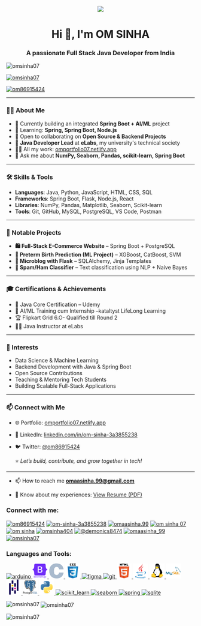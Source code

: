 <p align="center"><img src='https://78.media.tumblr.com/f92b629e0ce28ac8d4c7d375493114bc/tumblr_p87k4vslQz1r38ekmo1_500.gif' width='750px'></p>

<h1 align="center">Hi 👋, I'm OM SINHA</h1>
<h3 align="center">A passionate Full Stack Java Developer from India</h3>

<p align="left"> <img src="https://komarev.com/ghpvc/?username=omsinha07&label=Profile%20views&color=0e75b6&style=flat" alt="omsinha07" /> </p>

<p align="left"> <a href="https://github.com/ryo-ma/github-profile-trophy"><img src="https://github-profile-trophy.vercel.app/?username=omsinha07" alt="omsinha07" /></a> </p>

<p align="left"> <a href="https://twitter.com/om86915424" target="blank"><img src="https://img.shields.io/twitter/follow/om86915424?logo=twitter&style=for-the-badge" alt="om86915424" /></a> </p>

---

### 🧑‍💻 About Me

- 🔭 Currently building an integrated **Spring Boot + AI/ML** project  
- 🌱 Learning: **Spring, Spring Boot, Node.js**
- 👯 Open to collaborating on **Open Source & Backend Projects**
- 💼 **Java Developer Lead** at **eLabs**, my university's technical society
- 👨‍💻 All my work: [omportfolio07.netlify.app](https://omportfolio07.netlify.app/)
- 💬 Ask me about **NumPy, Seaborn, Pandas, scikit-learn, Spring Boot**

---

### 🛠️ Skills & Tools

- **Languages**: Java, Python, JavaScript, HTML, CSS, SQL
- **Frameworks**: Spring Boot, Flask, Node.js, React
- **Libraries**: NumPy, Pandas, Matplotlib, Seaborn, Scikit-learn
- **Tools**: Git, GitHub, MySQL, PostgreSQL, VS Code, Postman

---

### 📌 Notable Projects

- **🛍️ Full-Stack E-Commerce Website** – Spring Boot + PostgreSQL  
- **🧠 Preterm Birth Prediction (ML Project)** – XGBoost, CatBoost, SVM  
- **📰 Microblog with Flask** – SQLAlchemy, Jinja Templates  
- **🤖 Spam/Ham Classifier** – Text classification using NLP + Naive Bayes

---

### 🎓 Certifications & Achievements

- 📜 Java Core Certification – Udemy
- 🧠 AI/ML Training cum Internship –kataltyst LifeLong Learning 
- 🏆 Flipkart Grid 6.O- Qualified till Round 2
- 🧑‍🏫 Java Instructor at eLabs

---

### 🎯 Interests

- Data Science & Machine Learning  
- Backend Development with Java & Spring Boot  
- Open Source Contributions  
- Teaching & Mentoring Tech Students  
- Building Scalable Full-Stack Applications

---

### 📫 Connect with Me

- 🌐 Portfolio: [omportfolio07.netlify.app](https://omportfolio07.netlify.app/)
- 🔗 LinkedIn: [linkedin.com/in/om-sinha-3a3855238](https://linkedin.com/in/om-sinha-3a3855238)
- 🐦 Twitter: [@om86915424](https://twitter.com/om86915424)

  ⭐ *Let’s build, contribute, and grow together in tech!*

---



- 📫 How to reach me **omaasinha.99@gmail.com**
  
- 📄 Know about my experiences: [View Resume (PDF)](https://drive.google.com/file/d/1XcWnAR0yDuyqBhzRyHbHnCO9Dsu0LJr4/view?usp=sharing)

<h3 align="left">Connect with me:</h3>
<p align="left">
<a href="https://twitter.com/om86915424" target="blank"><img align="center" src="https://raw.githubusercontent.com/rahuldkjain/github-profile-readme-generator/master/src/images/icons/Social/twitter.svg" alt="om86915424" height="30" width="40" /></a>
<a href="https://linkedin.com/in/om-sinha-3a3855238" target="blank"><img align="center" src="https://raw.githubusercontent.com/rahuldkjain/github-profile-readme-generator/master/src/images/icons/Social/linked-in-alt.svg" alt="om-sinha-3a3855238" height="30" width="40" /></a>
<a href="https://codesandbox.com/omaasinha.99" target="blank"><img align="center" src="https://raw.githubusercontent.com/rahuldkjain/github-profile-readme-generator/master/src/images/icons/Social/codesandbox.svg" alt="omaasinha.99" height="30" width="40" /></a>
<a href="https://kaggle.com/om sinha 07" target="blank"><img align="center" src="https://raw.githubusercontent.com/rahuldkjain/github-profile-readme-generator/master/src/images/icons/Social/kaggle.svg" alt="om sinha 07" height="30" width="40" /></a>
<a href="https://fb.com/om sinha" target="blank"><img align="center" src="https://raw.githubusercontent.com/rahuldkjain/github-profile-readme-generator/master/src/images/icons/Social/facebook.svg" alt="om sinha" height="30" width="40" /></a>
<a href="https://instagram.com/omsinha404" target="blank"><img align="center" src="https://raw.githubusercontent.com/rahuldkjain/github-profile-readme-generator/master/src/images/icons/Social/instagram.svg" alt="omsinha404" height="30" width="40" /></a>
<a href="https://www.youtube.com/c/@demonics8474" target="blank"><img align="center" src="https://raw.githubusercontent.com/rahuldkjain/github-profile-readme-generator/master/src/images/icons/Social/youtube.svg" alt="@demonics8474" height="30" width="40" /></a>
<a href="https://www.hackerrank.com/omaasinha_99" target="blank"><img align="center" src="https://raw.githubusercontent.com/rahuldkjain/github-profile-readme-generator/master/src/images/icons/Social/hackerrank.svg" alt="omaasinha_99" height="30" width="40" /></a>
<a href="https://www.leetcode.com/omsinha07" target="blank"><img align="center" src="https://raw.githubusercontent.com/rahuldkjain/github-profile-readme-generator/master/src/images/icons/Social/leet-code.svg" alt="omsinha07" height="30" width="40" /></a>
</p>

<h3 align="left">Languages and Tools:</h3>
<p align="left"> <a href="https://www.arduino.cc/" target="_blank" rel="noreferrer"> <img src="https://cdn.worldvectorlogo.com/logos/arduino-1.svg" alt="arduino" width="40" height="40"/> </a> <a href="https://getbootstrap.com" target="_blank" rel="noreferrer"> <img src="https://raw.githubusercontent.com/devicons/devicon/master/icons/bootstrap/bootstrap-plain-wordmark.svg" alt="bootstrap" width="40" height="40"/> </a> <a href="https://www.cprogramming.com/" target="_blank" rel="noreferrer"> <img src="https://raw.githubusercontent.com/devicons/devicon/master/icons/c/c-original.svg" alt="c" width="40" height="40"/> </a> <a href="https://www.w3schools.com/css/" target="_blank" rel="noreferrer"> <img src="https://raw.githubusercontent.com/devicons/devicon/master/icons/css3/css3-original-wordmark.svg" alt="css3" width="40" height="40"/> </a> <a href="https://www.figma.com/" target="_blank" rel="noreferrer"> <img src="https://www.vectorlogo.zone/logos/figma/figma-icon.svg" alt="figma" width="40" height="40"/> </a> <a href="https://git-scm.com/" target="_blank" rel="noreferrer"> <img src="https://www.vectorlogo.zone/logos/git-scm/git-scm-icon.svg" alt="git" width="40" height="40"/> </a> <a href="https://www.w3.org/html/" target="_blank" rel="noreferrer"> <img src="https://raw.githubusercontent.com/devicons/devicon/master/icons/html5/html5-original-wordmark.svg" alt="html5" width="40" height="40"/> </a> <a href="https://www.java.com" target="_blank" rel="noreferrer"> <img src="https://raw.githubusercontent.com/devicons/devicon/master/icons/java/java-original.svg" alt="java" width="40" height="40"/> </a> <a href="https://www.linux.org/" target="_blank" rel="noreferrer"> <img src="https://raw.githubusercontent.com/devicons/devicon/master/icons/linux/linux-original.svg" alt="linux" width="40" height="40"/> </a> <a href="https://www.mysql.com/" target="_blank" rel="noreferrer"> <img src="https://raw.githubusercontent.com/devicons/devicon/master/icons/mysql/mysql-original-wordmark.svg" alt="mysql" width="40" height="40"/> </a> <a href="https://pandas.pydata.org/" target="_blank" rel="noreferrer"> <img src="https://raw.githubusercontent.com/devicons/devicon/2ae2a900d2f041da66e950e4d48052658d850630/icons/pandas/pandas-original.svg" alt="pandas" width="40" height="40"/> </a> <a href="https://www.postgresql.org" target="_blank" rel="noreferrer"> <img src="https://raw.githubusercontent.com/devicons/devicon/master/icons/postgresql/postgresql-original-wordmark.svg" alt="postgresql" width="40" height="40"/> </a> <a href="https://www.python.org" target="_blank" rel="noreferrer"> <img src="https://raw.githubusercontent.com/devicons/devicon/master/icons/python/python-original.svg" alt="python" width="40" height="40"/> </a> <a href="https://scikit-learn.org/" target="_blank" rel="noreferrer"> <img src="https://upload.wikimedia.org/wikipedia/commons/0/05/Scikit_learn_logo_small.svg" alt="scikit_learn" width="40" height="40"/> </a> <a href="https://seaborn.pydata.org/" target="_blank" rel="noreferrer"> <img src="https://seaborn.pydata.org/_images/logo-mark-lightbg.svg" alt="seaborn" width="40" height="40"/> </a> <a href="https://spring.io/" target="_blank" rel="noreferrer"> <img src="https://www.vectorlogo.zone/logos/springio/springio-icon.svg" alt="spring" width="40" height="40"/> </a> <a href="https://www.sqlite.org/" target="_blank" rel="noreferrer"> <img src="https://www.vectorlogo.zone/logos/sqlite/sqlite-icon.svg" alt="sqlite" width="40" height="40"/> </a> </p>

<p><img align="left" src="https://github-readme-stats.vercel.app/api/top-langs?username=omsinha07&show_icons=true&locale=en&layout=compact" alt="omsinha07" /></p>

<p>&nbsp;<img align="center" src="https://github-readme-stats.vercel.app/api?username=omsinha07&show_icons=true&locale=en" alt="omsinha07" /></p>

<p><img align="center" src="https://github-readme-streak-stats.herokuapp.com/?user=omsinha07&" alt="omsinha07" /></p>
